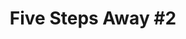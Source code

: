 ---
portfolio: five
title:  "Five Steps Away #2"
description: "Bo and Phil arrive at the mine in time for a startling discovery. The Bright Creek miners face peril of prehistoric proportions. Word of these phenomena spreads."
imgSrc: "../images/v3/five/5-Steps-Away-2-2400.jpg"
amzlink: "https://www.amazon.com/gp/product/B09L2KFYTY"
layout: port-v-hatch
set: five
---